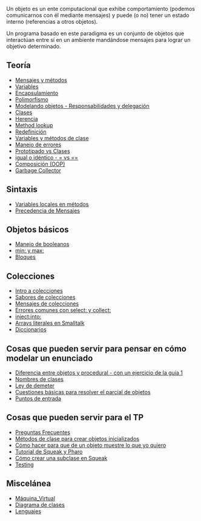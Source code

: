 Un objeto es un ente computacional que exhibe comportamiento (podemos comunicarnos con él mediante mensajes) y puede (o no) tener un estado interno (referencias a otros objetos).

Un programa basado en este paradigma es un conjunto de objetos que interactúan entre sí en un ambiente mandándose mensajes para lograr un objetivo determinado.

Teoría
------

-   [Mensajes y métodos](mensajes-y-metodos.md)
-   [Variables](variables.md)
-   [Encapsulamiento](encapsulamiento.md)
-   [Polimorfismo](polimorfismo.md)
-   [Modelando objetos - Responsabilidades y delegación](modelando-objetos---responsabilidades-y-delegacion.md)
-   [Clases](clases.md)
-   [Herencia](herencia.md)
-   [Method lookup](method-lookup.md)
-   [Redefinición](redefinicion.md)
-   [Variables y métodos de clase](variables-y-metodos-de-clase.md)
-   [Manejo de errores](manejo-de-errores.md)
-   [Prototipado vs Clases](prototipado-vs-clases.md)
-   [igual o idéntico - = vs ==](igual-o-identico-----vs---.md)
-   [Composición (OOP)](Composición_(OOP) "wikilink")
-   [Garbage Collector](garbage-collector.md)

Sintaxis
--------

-   [Variables locales en métodos](variables-locales-en-metodos.md)
-   [Precedencia de Mensajes](precedencia-de-mensajes.md)

Objetos básicos
---------------

-   [Manejo de booleanos](manejo-de-booleanos.md)
-   [min: y max:](min--y-max-.md)
-   [Bloques](bloques.md)

Colecciones
-----------

-   [Intro a colecciones](intro-a-colecciones.md)
-   [Sabores de colecciones](sabores-de-colecciones.md)
-   [Mensajes de colecciones](mensajes-de-colecciones.md)
-   [Errores comunes con select: y collect:](errores-comunes-con-select--y-collect-.md)
-   <inject:into:>
-   [Arrays literales en Smalltalk](arrays-literales-en-smalltalk.md)
-   [Diccionarios](diccionarios.md)

Cosas que pueden servir para pensar en cómo modelar un enunciado
----------------------------------------------------------------

-   [Diferencia entre objetos y procedural - con un ejercicio de la guía 1](diferencia-entre-objetos-y-procedural---con-un-ejercicio-de-la-guia-1.md)
-   [Nombres de clases](nombres-de-clases.md)
-   [Ley de demeter](ley-de-demeter.md)
-   [Cuestiones básicas para resolver el parcial de objetos](cuestiones-basicas-para-resolver-el-parcial-de-objetos.md)
-   [Puntos de entrada](puntos-de-entrada.md)

Cosas que pueden servir para el TP
----------------------------------

-   [Preguntas Frecuentes](preguntas-frecuentes.md)
-   [Métodos de clase para crear objetos inicializados](metodos-de-clase-para-crear-objetos-inicializados.md)
-   [Cómo hacer para que de un objeto muestre lo que yo quiero](como-hacer-para-que-de-un-objeto-muestre-lo-que-yo-quiero.md)
-   [Tutorial de Squeak y Pharo](tutorial-de-squeak-y-pharo.md)
-   [Cómo crear una subclase en Squeak](como-crear-una-subclase-en-squeak.md)
-   [Testing](testing.md)

Miscelánea
----------

-   [Máquina\_Virtual](maquina-virtual.md)
-   [Diagrama de clases](diagrama-de-clases.md)
-   [Lenguajes](lenguajes.md)

